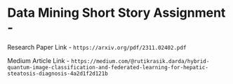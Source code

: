 # Data Mining Short Story Assignment -

Research Paper Link - `https://arxiv.org/pdf/2311.02402.pdf`


Medium Article Link - `https://medium.com/@rutikrasik.darda/hybrid-quantum-image-classification-and-federated-learning-for-hepatic-steatosis-diagnosis-4a2d1f2d121b`
